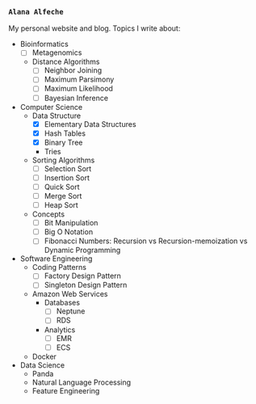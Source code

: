 ### `Alana Alfeche`

My personal website and blog. Topics I write about:
- Bioinformatics
    - [ ] Metagenomics
    - Distance Algorithms 
        - [ ] Neighbor Joining 
        - [ ] Maximum Parsimony
        - [ ] Maximum Likelihood
        - [ ] Bayesian Inference
- Computer Science
    - Data Structure
        - [x] Elementary Data Structures
        - [x] Hash Tables
        - [x] Binary Tree 
        - Tries
    - Sorting Algorithms
        - [ ] Selection Sort
        - [ ] Insertion Sort
        - [ ] Quick Sort
        - [ ] Merge Sort 
        - [ ] Heap Sort
    - Concepts
        - [ ] Bit Manipulation
        - [ ] Big O Notation
        - [ ] Fibonacci Numbers: Recursion vs Recursion-memoization vs Dynamic Programming
- Software Engineering
    - Coding Patterns
        - [ ] Factory Design Pattern
        - [ ] Singleton Design Pattern
    - Amazon Web Services
        - Databases 
            - [ ] Neptune
            - [ ] RDS
        - Analytics
            - [ ] EMR
            - [ ] ECS   
    - Docker
- Data Science
    - Panda
    - Natural Language Processing
    - Feature Engineering
